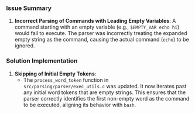 ### Issue Summary

1.  **Incorrect Parsing of Commands with Leading Empty Variables**: A command starting with an empty variable (e.g., `$EMPTY_VAR echo hi`) would fail to execute. The parser was incorrectly treating the expanded empty string as the command, causing the actual command (`echo`) to be ignored.

### Solution Implementation

1.  **Skipping of Initial Empty Tokens**:
    - The `process_word_token` function in `src/parsing/parser/exec_utils.c` was updated. It now iterates past any initial word tokens that are empty strings. This ensures that the parser correctly identifies the first non-empty word as the command to be executed, aligning its behavior with `bash`.
